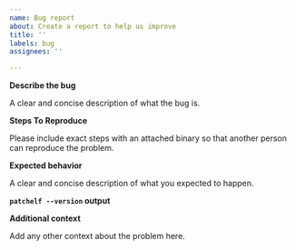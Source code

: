 ```yaml
---
name: Bug report
about: Create a report to help us improve
title: ''
labels: bug
assignees: ''

---
```


**Describe the bug**

A clear and concise description of what the bug is.

**Steps To Reproduce**

Please include exact steps with an attached binary so that
another person can reproduce the problem.

**Expected behavior**

A clear and concise description of what you expected to happen.

**`patchelf --version` output**

**Additional context**

Add any other context about the problem here.
